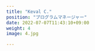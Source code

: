 ```yaml
---
title: "Keval C."
position: "プログラムマネージャー"
date: 2022-07-07T11:43:10+09:00
weight: 4
image: 4.jpg

---
```

